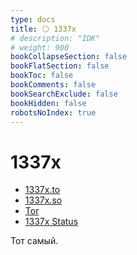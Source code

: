 ```yaml
---
type: docs
title: ⚪️ 1337x
# description: "IDK"
# weight: 900
bookCollapseSection: false
bookFlatSection: false
bookToc: false
bookComments: false
bookSearchExclude: false
bookHidden: false
robotsNoIndex: true
---
```


# 1337x

- [1337x.to](https://1337x.to/?nt)
- [1337x.so](https://1337x.so?nt)
- [Tor](http://l337xdarkkaqfwzntnfk5bmoaroivtl6xsbatabvlb52umg6v3ch44yd.onion?nt)
- [1337x Status](https://1337x-status.org/?nt)

Тот самый.
